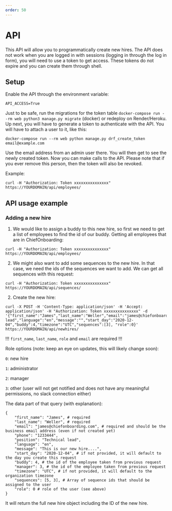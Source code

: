 ```yaml
---
order: 50
---
```


# API

This API will allow you to programmatically create new hires. The API does not work when you are logged in with sessions (logging in through the log in form), you will need to use a token to get access. These tokens do not expire and you can create them through shell.

## Setup
Enable the API through the environment variable:

```
API_ACCESS=True
```

Just to be safe, run the migrations for the token table `docker-compose run --rm web python3 manage.py migrate` (docker) or redeploy on Render/Heroku. Up next, you will have to generate a token to authenticate with the API. You will have to attach a user to it, like this:

```
docker-compose run --rm web python manage.py drf_create_token email@example.com
```
Use the email address from an admin user there. You will then get to see the newly created token. Now you can make calls to the API. Please note that if you ever remove this person, then the token will also be revoked.

Example:

```
curl -H "Authorization: Token xxxxxxxxxxxxxxx" https://YOURDOMAIN/api/employees/
```

## API usage example

### Adding a new hire

1. We would like to assign a buddy to this new hire, so first we need to get a list of employees to find the id of our buddy. Getting all employees that are in ChiefOnboarding:

```
curl -H "Authorization: Token xxxxxxxxxxxxxxx" https://YOURDOMAIN/api/employees/
```

2. We might also want to add some sequences to the new hire. In that case, we need the ids of the sequences we want to add. We can get all sequences with this request:

```
curl -H "Authorization: Token xxxxxxxxxxxxxxx" https://YOURDOMAIN/api/sequences/
```

2. Create the new hire:

```
curl -X POST -H 'Content-Type: application/json' -H 'Accept: application/json' -H "Authorization: Token xxxxxxxxxxxxxxx" -d '{"first_name":"James","last_name":"Weller","email":"james@chiefonboarding.com","phone":"","position":"Technical lead","language":"en","message":"","start_day":"2020-12-04","buddy":4,"timezone":"UTC","sequences":[3], "role":0}' https://YOURDOMAIN/api/newhires/
```

!!!
`first_name`, `last_name`, `role` and `email` are required
!!!

Role options (note: keep an eye on updates, this will likely change soon):

`0`: new hire

`1`: administrator

`2`: manager 

`3`: other (user will not get notified and does not have any meaningful permissions, no slack connection either)


The data part of that query (with explanation):

```
{ 
	"first_name": "James", # required
	"last_name": "Weller", # required
	"email": "james@chiefonboarding.com", # required and should be the business email address (even if not created yet)
	"phone": "1233444",
	"position": "Technical lead",
	"language": "en",
	"message": "This is our new hire....",
	"start_day": "2020-12-04", # if not provided, it will default to the day you create this request
	"buddy": 4, # the id of the employee taken from previous request
	"manager": 3, # the id of the employee taken from previous request
	"timezone": "UTC", # if not provided, it will default to the organization timezone
	"sequences": [5, 3], # Array of sequence ids that should be assigned to the user
    "role": 0 # role of the user (see above)
}
```

It will return the full new hire object including the ID of the new hire.
